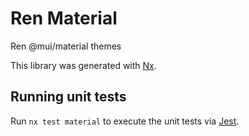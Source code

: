# Ren Material
Ren @mui/material themes

This library was generated with [Nx](https://nx.dev).

## Running unit tests

Run `nx test material` to execute the unit tests via [Jest](https://jestjs.io).
